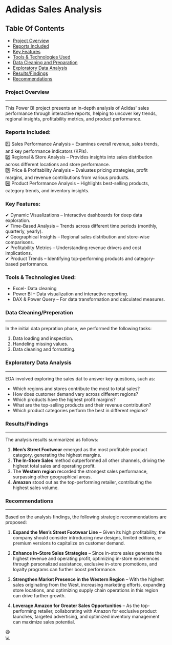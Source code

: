 # Adidas Sales Analysis


## Table Of Contents
- [Project Overview](#project-overview)
- [Reports Included](#reports-included)
- [Key Features](#key-features)
- [Tools & Technologies Used](#tools--technologies-used)
- [Data Cleaning and Preparation](#data-cleaning-and-preparation)
- [Exploratory Data Analysis](#exploratory-data-analysis)
- [Results/Findings](#resultsfindings)
- [Recommendations](#recommendations)

### Project Overview
---
This Power BI project presents an in-depth analysis of Adidas' sales performance through interactive reports, helping to uncover key trends, regional insights, profitability metrics, and product performance. 

### Reports Included:
1️⃣ Sales Performance Analysis – Examines overall revenue, sales trends, and key performance indicators (KPIs).  
2️⃣ Regional & Store Analysis – Provides insights into sales distribution across different locations and store performance.  
3️⃣ Price & Profitability Analysis – Evaluates pricing strategies, profit margins, and revenue contributions from various products.  
4️⃣ Product Performance Analysis – Highlights best-selling products, category trends, and inventory insights.

### Key Features:
✔ Dynamic Visualizations – Interactive dashboards for deep data exploration.  
✔ Time-Based Analysis – Trends across different time periods (monthly, quarterly, yearly).  
✔ Geographical Insights – Regional sales distribution and store-wise comparisons.  
✔ Profitability Metrics – Understanding revenue drivers and cost implications.  
✔ Product Trends – Identifying top-performing products and category-based performance.  

### Tools & Technologies Used:
 - Excel- Data cleaning
 - Power BI – Data visualization and interactive reporting.
 - DAX & Power Query – For data transformation and calculated measures.

### Data Cleaning/Preperation
---
In the initial data prepration phase, we performed the following tasks:
1. Data loading and inspection.
2. Handeling missing values.
3. Data cleaning and formatting.

### Exploratory Data Analysis
---

EDA involved exploring the sales dat to answer key questions, such as:
 - Which regions and stores contribute the most to total sales?
 - How does customer demand vary across different regions?
 - Which products have the highest profit margins?
 - What are the top-selling products and their revenue contribution?
 - Which product categories perform the best in different regions?

### Results/Findings
---
The analysis results summarized as follows:
 1. **Men’s Street Footwear** emerged as the most profitable product category, generating the highest margins.
 2. **The In-Store Sales** method outperformed all other channels, driving the highest total sales and operating profit.
 3. The **Western region** recorded the strongest sales performance, surpassing other geographical areas.
 4. **Amazon** stood out as the top-performing retailer, contributing the highest sales volume.

### Recommendations  
---
Based on the analysis findings, the following strategic recommendations are proposed:  

1. **Expand the Men’s Street Footwear Line** – Given its high profitability, the company should consider introducing new designs, limited editions, or premium versions to capitalize on customer demand.  

2. **Enhance In-Store Sales Strategies** – Since in-store sales generate the highest revenue and operating profit, optimizing in-store experiences through personalized assistance, exclusive in-store promotions, and loyalty programs can further boost performance.  

3. **Strengthen Market Presence in the Western Region** – With the highest sales originating from the West, increasing marketing efforts, expanding store locations, and optimizing supply chain operations in this region can drive further growth.  

4. **Leverage Amazon for Greater Sales Opportunities** – As the top-performing retailer, collaborating with Amazon for exclusive product launches, targeted advertising, and optimized inventory management can maximize sales potential.  

😄  
💻
